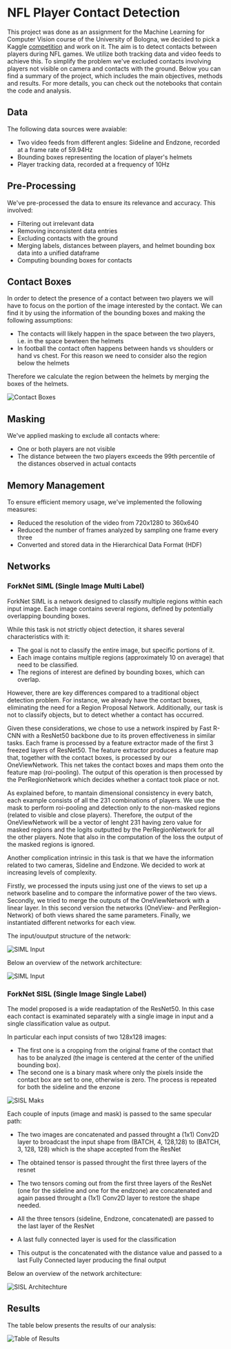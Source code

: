 # NFL Player Contact Detection
This project was done as an assignment for the Machine Learning for Computer Vision course of the University of Bologna, we decided to pick a Kaggle [competition](https://www.kaggle.com/competitions/nfl-player-contact-detection/overview) and work on it.
The aim is to detect contacts between players during NFL games. We utilize both tracking data and video feeds to achieve this. To simplify the problem we've excluded contacts involving players not visible on camera and contacts with the ground.
Below you can find a summary of the project, which includes the main objectives, methods and results. For more details, you can check out the notebooks that contain the code and analysis.

## Data

The following data sources were avaiable:

- Two video feeds from different angles: Sideline and Endzone, recorded at a frame rate of 59.94Hz
- Bounding boxes representing the location of player's helmets
- Player tracking data, recorded at a frequency of 10Hz

## Pre-Processing

We've pre-processed the data to ensure its relevance and accuracy. This involved:

- Filtering out irrelevant data
- Removing inconsistent data entries
- Excluding contacts with the ground
- Merging labels, distances between players, and helmet bounding box data into a unified dataframe
- Computing bounding boxes for contacts

## Contact Boxes
In order to detect the presence of a contact between two players we will have to focus on the portion of the image interested by the contact. We can find it by using the information of the bounding boxes and making the following assumptions:

- The contacts will likely happen in the space between the two players, i.e. in the space bewteen the helmets
- In football the contact often happens between hands vs shoulders or hand vs chest. For this reason we need to consider also the region below the helmets
  
Therefore we calculate the region between the helmets by merging the boxes of the helmets.

![Contact Boxes](./images/Contact_Boxes.png)

## Masking

We've applied masking to exclude all contacts where:

- One or both players are not visible
- The distance between the two players exceeds the 99th percentile of the distances observed in actual contacts

## Memory Management

To ensure efficient memory usage, we've implemented the following measures:

- Reduced the resolution of the video from 720x1280 to 360x640
- Reduced the number of frames analyzed by sampling one frame every three
- Converted and stored data in the Hierarchical Data Format (HDF)

## Networks

### ForkNet SIML (Single Image Multi Label)

ForkNet SIML is a network designed to classify multiple regions within each input image. Each image contains several regions, defined by potentially overlapping bounding boxes.

While this task is not strictly object detection, it shares several characteristics with it:

- The goal is not to classify the entire image, but specific portions of it.
- Each image contains multiple regions (approximately 10 on average) that need to be classified.
- The regions of interest are defined by bounding boxes, which can overlap.

However, there are key differences compared to a traditional object detection problem. For instance, we already have the contact boxes, eliminating the need for a Region Proposal Network. Additionally, our task is not to classify objects, but to detect whether a contact has occurred.

Given these considerations, we chose to use a network inspired by Fast R-CNN with a ResNet50 backbone due to its proven effectiveness in similar tasks.
Each frame is processed by a feature extractor made of the first 3 freezed layers of ResNet50. The feature extractor produces a feature map that, together with the contact boxes, is processed by our OneViewNetwork. This net takes the contact boxes and maps them onto the feature map (roi-pooling). The output of this operation is then processed by the PerRegionNetwork which decides whether a contact took place or not.

As explained before, to mantain dimensional consistency in every batch, each example consists of all the 231 combinations of players. We use the mask to perform roi-pooling and detection only to the non-masked regions (related to visible and close players). Therefore, the output of the OneViewNetwork will be a vector of lenght 231 having zero value for masked regions and the logits outputted by the PerRegionNetwork for all the other players. Note that also in the computation of the loss the output of the masked regions is ignored.

Another complication intrinsic in this task is that we have the information related to two cameras, Sideline and Endzone. We decided to work at increasing levels of complexity.

Firstly, we processed the inputs using just one of the views to set up a network baseline and to compare the informative power of the two views.
Secondly, we tried to merge the outputs of the OneViewNetwork with a linear layer. In this second version the networks (OneView- and PerRegion-Network) of both views shared the same parameters.
Finally, we instantiated different networks for each view.

The input/ouutput structure of the network:

![SIML Input](./images/Siml_input.png)

Below an overview of the network architecture:

![SIML Input](./images/Siml_architechture.png)

### ForkNet SISL (Single Image Single Label)

The model proposed is a wide readaptation of the ResNet50. In this case each contact is examinated separately with a single image in input and a single classification value as output.

In particular each input consists of two 128x128 images:

- The first one is a cropping from the original frame of the contact that has to be analyzed (the image is centered at the center of the unified bounding box).
- The second one is a binary mask where only the pixels inside the contact box are set to one, otherwise is zero. The process is repeated for both the sideline and the enzone

![SISL Maks](./images/Sisl_mask.png "SISL Mask")

Each couple of inputs (image and mask) is passed to the same specular path:

- The two images are concatenated and passed throught a (1x1) Conv2D layer to broadcast the input shape from (BATCH, 4, 128,128) to (BATCH, 3, 128, 128) which is the shape accepted from the ResNet

- The obtained tensor is passed throught the first three layers of the resnet

- The two tensors coming out from the first three layers of the ResNet (one for the sideline and one for the endzone) are concatenated and again passed throught a (1x1) Conv2D layer to restore the shape needed.

- All the three tensors (sideline, Endzone, concatenated) are passed to the last layer of the ResNet

- A last fully connected layer is used for the classification

- This output is the concatenated with the distance value and passed to a last Fully Connected layer producing the final output

Below an overview of the network architecture:

![SISL Architechture](./images/Sisl_architechture.png)

## Results

The table below presents the results of our analysis:

![Table of Results](./images/Table_of_results.png)
